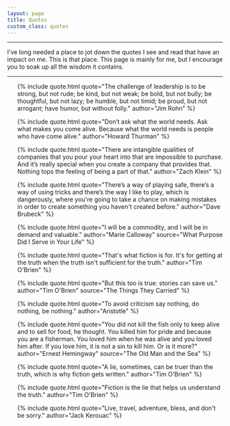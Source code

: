 ```yaml
---
layout: page
title: Quotes
custom_class: quotes
---
```

<hr class="hr--long">
I've long needed a place to jot down the quotes I see and read that have an impact on me. This is that place. This page is mainly for me, but I encourage you to soak up all the wisdom it contains.
<hr class="hr--long">
<ul>
  {% include quote.html quote="The challenge of leadership is to be strong, but not rude; be kind, but not weak; be bold, but not bully; be thoughtful, but not lazy; be humble, but not timid; be proud, but not arrogant; have humor, but without folly." author="Jim Rohn" %}

  {% include quote.html quote="Don’t ask what the world needs. Ask what makes you come alive. Because what the world needs is people who have come alive." author="Howard Thurman" %}

  {% include quote.html quote="There are intangible qualities of companies that you pour your heart into that are impossible to purchase. And it’s really special when you create a company that provides that. Nothing tops the feeling of being a part of that." author="Zach Klein" %}

  {% include quote.html quote="There’s a way of playing safe, there’s a way of using tricks and there’s the way I like to play, which is dangerously, where you're going to take a chance on making mistakes in order to create something you haven't created before." author="Dave Brubeck" %}

  {% include quote.html quote="I will be a commodity, and I will be in demand and valuable." author="Marie Calloway" source="What Purpose Did I Serve in Your Life" %}

  {% include quote.html quote="That's what fiction is for. It's for getting at the truth when the truth isn't sufficient for the truth." author="Tim O'Brien" %}

  {% include quote.html quote="But this too is true: stories can save us." author="Tim O'Brien" source="The Things They Carried" %}

  {% include quote.html quote="To avoid criticism say nothing, do nothing, be nothing." author="Aristotle" %}

  {% include quote.html quote="You did not kill the fish only to keep alive and to sell for food, he thought. You killed him for pride and because you are a fisherman. You loved him when he was alive and you loved him after. If you love him, it is not a sin to kill him. Or is it more?" author="Ernest Hemingway" source="The Old Man and the Sea" %}

  {% include quote.html quote="A lie, sometimes, can be truer than the truth, which is why fiction gets written." author="Tim O'Brien" %}

  {% include quote.html quote="Fiction is the lie that helps us understand the truth." author="Tim O'Brien" %}

  {% include quote.html quote="Live, travel, adventure, bless, and don't be sorry." author="Jack Kerouac" %}
</ul>